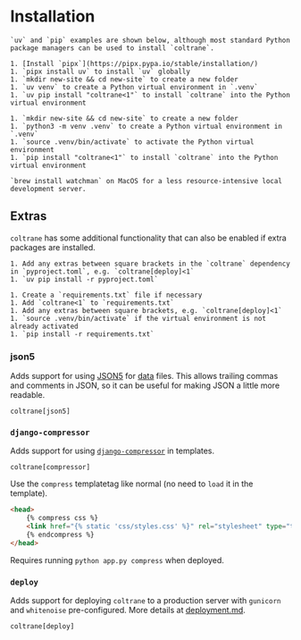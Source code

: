 # Installation

```{note}
`uv` and `pip` examples are shown below, although most standard Python package managers can be used to install `coltrane`.
```

```{tab} uv
1. [Install `pipx`](https://pipx.pypa.io/stable/installation/)
1. `pipx install uv` to install `uv` globally
1. `mkdir new-site && cd new-site` to create a new folder
1. `uv venv` to create a Python virtual environment in `.venv`
1. `uv pip install "coltrane<1"` to install `coltrane` into the Python virtual environment
```

```{tab} pip
1. `mkdir new-site && cd new-site` to create a new folder
1. `python3 -m venv .venv` to create a Python virtual environment in `.venv`
1. `source .venv/bin/activate` to activate the Python virtual environment
1. `pip install "coltrane<1"` to install `coltrane` into the Python virtual environment
```

```{note}
`brew install watchman` on MacOS for a less resource-intensive local development server.
```

## Extras

`coltrane` has some additional functionality that can also be enabled if extra packages are installed.

```{tab} uv
1. Add any extras between square brackets in the `coltrane` dependency in `pyproject.toml`, e.g. `coltrane[deploy]<1`
1. `uv pip install -r pyproject.toml`
```

```{tab} pip
1. Create a `requirements.txt` file if necessary
1. Add `coltrane<1` to `requirements.txt`
1. Add any extras between square brackets, e.g. `coltrane[deploy]<1`
1. `source .venv/bin/activate` if the virtual environment is not already activated
1. `pip install -r requirements.txt`
```

###  json5

Adds support for using [JSON5](https://json5.org) for [data](data.md) files. This allows trailing commas and comments in JSON, so it can be useful for making JSON a little more readable.

```
coltrane[json5]
```

### `django-compressor`

Adds support for using [`django-compressor`](https://django-compressor.readthedocs.io/) in templates.

```
coltrane[compressor]
```

Use the `compress` templatetag like normal (no need to `load` it in the template).

```html
<head>
    {% compress css %}
    <link href="{% static 'css/styles.css' %}" rel="stylesheet" type="text/css">
    {% endcompress %}
</head>
```

Requires running `python app.py compress` when deployed.

### `deploy`

Adds support for deploying `coltrane` to a production server with `gunicorn` and `whitenoise` pre-configured. More details at [deployment.md](deployment).

```
coltrane[deploy]
```